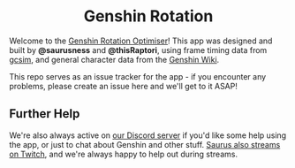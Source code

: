 <h1 align="center">Genshin Rotation</h1>

Welcome to the [Genshin Rotation Optimiser](https://genshin-rotation.com/)! This app was designed and built by **@saurusness** and **@thisRaptori**, using
frame timing data from [gcsim](https://gcsim.app/), and general character data from the [Genshin Wiki](https://genshin-impact.fandom.com/wiki/Character).

This repo serves as an issue tracker for the app - if you encounter any problems, please create an issue here and we'll get to it ASAP!

## Further Help

We're also always active on [our Discord server](https://thatsaurus.com/discord) if you'd like some help using the app, or just to chat about Genshin and other stuff. [Saurus also streams on Twitch](https://www.twitch.tv/saurusness), and we're always happy to help out during streams.
